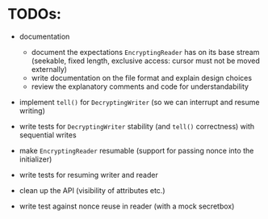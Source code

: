 # TODOs:

- documentation
  - document the expectations `EncryptingReader` has on its base stream (seekable, fixed length, exclusive access: cursor must not be moved externally)
  - write documentation on the file format and explain design choices
  - review the explanatory comments and code for understandability

- implement `tell()` for `DecryptingWriter` (so we can interrupt and resume writing)
- write tests for `DecryptingWriter` stability (and `tell()` correctness) with sequential writes
- make `EncryptingReader` resumable (support for passing nonce into the initializer)
- write tests for resuming writer and reader
  
- clean up the API (visibility of attributes etc.)
- write test against nonce reuse in reader (with a mock secretbox)